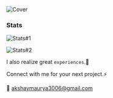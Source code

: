 ![Cover](https://pbs.twimg.com/profile_banners/1035583255829831681/1615123970/1500x500)

### Stats

![Stats#1](https://github-readme-stats.vercel.app/api?username=codenameakshay&show_icons=true&theme=dark)

![Stats#2](https://github-readme-stats.vercel.app/api/top-langs/?username=codenameakshay&layout=compact&theme=dark)


I also realize great `experiences`.🤟

Connect with me for your next project.⚡

📧 akshaymaurya3006@gmail.com
